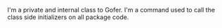 I'm a private and internal class to Gofer. I'm a command used to call the class side initializers on all package code.